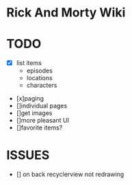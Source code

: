 # Rick And Morty Wiki

# TODO
- [x] list items
    - episodes
    - locations
    - characters
- [x]paging
- []individual pages
- []get images
- []more pleasant UI
- []favorite items?

# ISSUES
- [] on back recyclerview not redrawing
